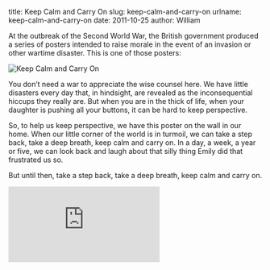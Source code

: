 title: Keep Calm and Carry On
slug: keep-calm-and-carry-on
urlname: keep-calm-and-carry-on
date: 2011-10-25
author: William

At the outbreak of the Second World War, the British government produced a
series of posters intended to raise morale in the event of an invasion or other
wartime disaster. This is one of those posters:

<img src="{static}/images/2011-10-25-keep-calm.jpg" alt="Keep Calm and Carry On" class="img-fluid">

You don&#x02bc;t need a war to appreciate the wise counsel here. We have little
disasters every day that, in hindsight, are revealed as the inconsequential
hiccups they really are. But when you are in the thick of life, when your
daughter is pushing all your buttons, it can be hard to keep perspective.

So, to help us keep perspective, we have this poster on the wall in our home.
When our little corner of the world is in turmoil, we can take a step back, take
a deep breath, keep calm and carry on. In a day, a week, a year or five, we can
look back and laugh about that silly thing Emily did that frustrated us so.

But until then, take a step back, take a deep breath, keep calm and carry on.

<div class="c7ec6da9 position-relative">
	<iframe src="https://player.vimeo.com/video/31103942?byline=0&portrait=0" class="bf9b6481 position-absolute" frameborder="0" webkitallowfullscreen mozallowfullscreen allowfullscreen></iframe>
</div>

<script src="https://player.vimeo.com/api/player.js"></script>
